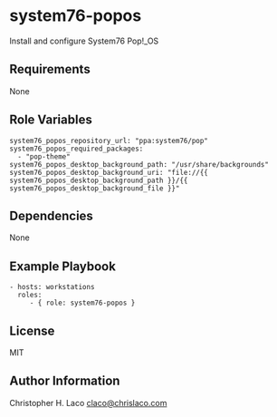 system76-popos
==============

Install and configure System76 Pop!_OS

Requirements
------------

None

Role Variables
--------------

    system76_popos_repository_url: "ppa:system76/pop"
    system76_popos_required_packages:
      - "pop-theme"
    system76_popos_desktop_background_path: "/usr/share/backgrounds"
    system76_popos_desktop_background_uri: "file://{{ system76_popos_desktop_background_path }}/{{ system76_popos_desktop_background_file }}"

Dependencies
------------

None

Example Playbook
----------------

    - hosts: workstations
      roles:
         - { role: system76-popos } 

License
-------

MIT

Author Information
------------------

Christopher H. Laco <claco@chrislaco.com>
